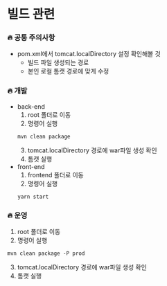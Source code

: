 # 빌드 관련

### 🔥 공통 주의사항
* pom.xml에서 tomcat.localDirectory 설정 확인해볼 것
    + 빌드 파일 생성되는 경로
    + 본인 로컬 톰캣 경로에 맞게 수정

### 🔥 개발

* back-end
    1. root 폴더로 이동
    2. 명령어 실행
    ```
    mvn clean package
    ```
    3. tomcat.localDirectory 경로에 war파일 생성 확인
    4. 톰캣 실행
* front-end
    1. frontend 폴더로 이동
    2. 명령어 실행
    ```
    yarn start
    ```

### 🔥 운영
1. root 폴더로 이동
2. 명령어 실행
```
mvn clean package -P prod
```
3. tomcat.localDirectory 경로에 war파일 생성 확인
4. 톰캣 실행
